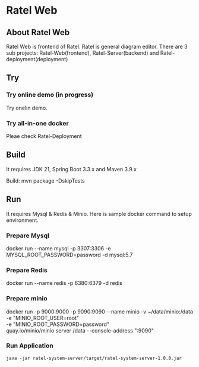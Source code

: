 # Ratel Web

## About Ratel Web

Ratel Web is frontend of Ratel. Ratel is general diagram editor. There are 3 sub projects: Ratel-Web(frontend), Ratel-Server(backend) and Ratel-deployment(deployment)

## Try

### Try online demo (in progress)

Try onelin demo.

### Try all-in-one docker

Pleae check Ratel-Deployment

## Build

It requires JDK 21, Spring Boot 3.3.x and Maven 3.9.x

Build: mvn package -DskipTests

## Run

It requires Mysql & Redis & Minio. Here is sample docker command to setup environment.

### Prepare Mysql

docker run --name mysql -p 3307:3306  -e MYSQL_ROOT_PASSWORD=password -d mysql:5.7

### Prepare Redis

docker run --name redis -p 6380:6379 -d redis

### Prepare minio

docker run -p 9000:9000 -p 9090:9090 --name minio -v ~/data/minio:/data \
    -e "MINIO_ROOT_USER=root" \
    -e "MINIO_ROOT_PASSWORD=password" \
    quay.io/minio/minio server /data --console-address ":9090"

### Run Application

    java -jar ratel-system-server/target/ratel-system-server-1.0.0.jar
